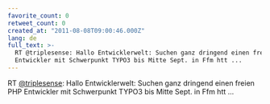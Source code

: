 ```yaml
---
favorite_count: 0
retweet_count: 0
created_at: "2011-08-08T09:00:46.000Z"
lang: de
full_text: >-
  RT @triplesense: Hallo Entwicklerwelt: Suchen ganz dringend einen freien PHP
  Entwickler mit Schwerpunkt TYPO3 bis Mitte Sept. in Ffm htt ...
---
```


RT [@triplesense](https://twitter.com/triplesense): Hallo Entwicklerwelt: Suchen
ganz dringend einen freien PHP Entwickler mit Schwerpunkt TYPO3 bis Mitte Sept.
in Ffm htt ...

